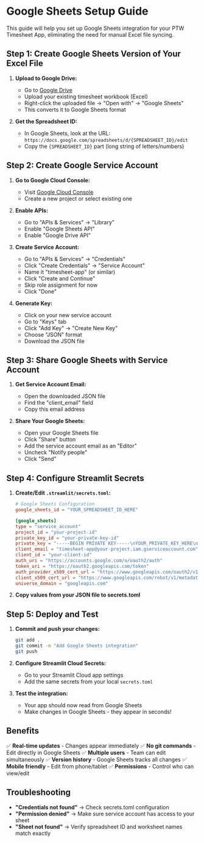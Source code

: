 # Google Sheets Setup Guide

This guide will help you set up Google Sheets integration for your PTW Timesheet App, eliminating the need for manual Excel file syncing.

## Step 1: Create Google Sheets Version of Your Excel File

1. **Upload to Google Drive:**
   - Go to [Google Drive](https://drive.google.com)
   - Upload your existing timesheet workbook (Excel)
   - Right-click the uploaded file → "Open with" → "Google Sheets"
   - This converts it to Google Sheets format

2. **Get the Spreadsheet ID:**
   - In Google Sheets, look at the URL: `https://docs.google.com/spreadsheets/d/{SPREADSHEET_ID}/edit`
   - Copy the `{SPREADSHEET_ID}` part (long string of letters/numbers)

## Step 2: Create Google Service Account

1. **Go to Google Cloud Console:**
   - Visit [Google Cloud Console](https://console.cloud.google.com)
   - Create a new project or select existing one

2. **Enable APIs:**
   - Go to "APIs & Services" → "Library"
   - Enable "Google Sheets API"
   - Enable "Google Drive API"

3. **Create Service Account:**
   - Go to "APIs & Services" → "Credentials"
   - Click "Create Credentials" → "Service Account"
   - Name it "timesheet-app" (or similar)
   - Click "Create and Continue"
   - Skip role assignment for now
   - Click "Done"

4. **Generate Key:**
   - Click on your new service account
   - Go to "Keys" tab
   - Click "Add Key" → "Create New Key"
   - Choose "JSON" format
   - Download the JSON file

## Step 3: Share Google Sheets with Service Account

1. **Get Service Account Email:**
   - Open the downloaded JSON file
   - Find the "client_email" field
   - Copy this email address

2. **Share Your Google Sheets:**
   - Open your Google Sheets file
   - Click "Share" button
   - Add the service account email as an "Editor"
   - Uncheck "Notify people"
   - Click "Send"

## Step 4: Configure Streamlit Secrets

1. **Create/Edit `.streamlit/secrets.toml`:**
   ```toml
   # Google Sheets Configuration
   google_sheets_id = "YOUR_SPREADSHEET_ID_HERE"

   [google_sheets]
   type = "service_account"
   project_id = "your-project-id"
   private_key_id = "your-private-key-id"
   private_key = "-----BEGIN PRIVATE KEY-----\nYOUR_PRIVATE_KEY_HERE\n-----END PRIVATE KEY-----\n"
   client_email = "timesheet-app@your-project.iam.gserviceaccount.com"
   client_id = "your-client-id"
   auth_uri = "https://accounts.google.com/o/oauth2/auth"
   token_uri = "https://oauth2.googleapis.com/token"
   auth_provider_x509_cert_url = "https://www.googleapis.com/oauth2/v1/certs"
   client_x509_cert_url = "https://www.googleapis.com/robot/v1/metadata/x509/timesheet-app%40your-project.iam.gserviceaccount.com"
   universe_domain = "googleapis.com"
   ```

2. **Copy values from your JSON file to secrets.toml**

## Step 5: Deploy and Test

1. **Commit and push your changes:**
   ```bash
   git add .
   git commit -m "Add Google Sheets integration"
   git push
   ```

2. **Configure Streamlit Cloud Secrets:**
   - Go to your Streamlit Cloud app settings
   - Add the same secrets from your local `secrets.toml`

3. **Test the integration:**
   - Your app should now read from Google Sheets
   - Make changes in Google Sheets - they appear in seconds!

## Benefits

✅ **Real-time updates** - Changes appear immediately
✅ **No git commands** - Edit directly in Google Sheets
✅ **Multiple users** - Team can edit simultaneously
✅ **Version history** - Google Sheets tracks all changes
✅ **Mobile friendly** - Edit from phone/tablet
✅ **Permissions** - Control who can view/edit

## Troubleshooting

- **"Credentials not found"** → Check secrets.toml configuration
- **"Permission denied"** → Make sure service account has access to your sheet
- **"Sheet not found"** → Verify spreadsheet ID and worksheet names match exactly
